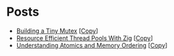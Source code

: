 # Posts
- [Building a Tiny Mutex](https://zig.news/kprotty/building-a-tiny-mutex-537k) [[Copy](_posts/2022-9-19-building-a-tiny-mutex.md)]
- [Resource Efficient Thread Pools With Zig](https://zig.news/kprotty/resource-efficient-thread-pools-with-zig-3291) [[Copy](_posts/2021-9-12-resource-efficient-thread-pools-with-zig.md)]
- [Understanding Atomics and Memory Ordering](https://dev.to/kprotty/understanding-atomics-and-memory-ordering-2mom) [[Copy](_posts/2021-4-8-understanding-atomics-and-memory-ordering.md)]